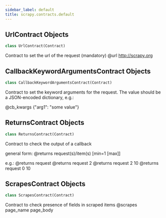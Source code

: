 ```yaml
---
sidebar_label: default
title: scrapy.contracts.default
---
```


## UrlContract Objects

```python
class UrlContract(Contract)
```

Contract to set the url of the request (mandatory)
@url http://scrapy.org

## CallbackKeywordArgumentsContract Objects

```python
class CallbackKeywordArgumentsContract(Contract)
```

Contract to set the keyword arguments for the request.
The value should be a JSON-encoded dictionary, e.g.:

@cb_kwargs {&quot;arg1&quot;: &quot;some value&quot;}

## ReturnsContract Objects

```python
class ReturnsContract(Contract)
```

Contract to check the output of a callback

general form:
@returns request(s)/item(s) [min=1 [max]]

e.g.:
@returns request
@returns request 2
@returns request 2 10
@returns request 0 10

## ScrapesContract Objects

```python
class ScrapesContract(Contract)
```

Contract to check presence of fields in scraped items
@scrapes page_name page_body

